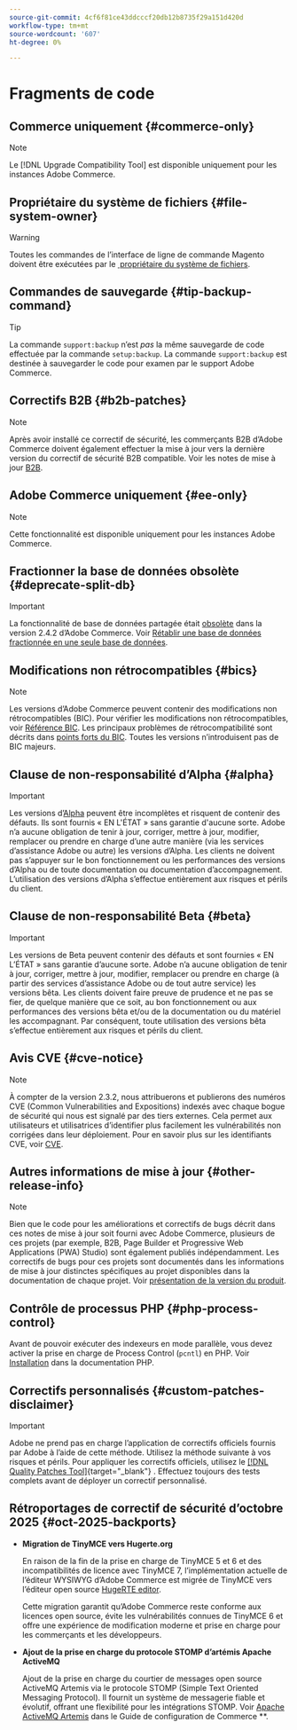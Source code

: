 ```yaml
---
source-git-commit: 4cf6f81ce43ddcccf20db12b8735f29a151d420d
workflow-type: tm+mt
source-wordcount: '607'
ht-degree: 0%

---
```

# Fragments de code

## Commerce uniquement {#commerce-only}

>[!NOTE]
>
>Le [!DNL Upgrade Compatibility Tool] est disponible uniquement pour les instances Adobe Commerce.

<!-- Configuration guide snippets -->

## Propriétaire du système de fichiers {#file-system-owner}

>[!WARNING]
>
>Toutes les commandes de l’interface de ligne de commande Magento doivent être exécutées par le [&#x200B; propriétaire du système de fichiers](/help/configuration/cli/config-cli.md#prerequisites).

## Commandes de sauvegarde {#tip-backup-command}

>[!TIP]
>
>La commande `support:backup` n’est _pas_ la même sauvegarde de code effectuée par la commande `setup:backup`. La commande `support:backup` est destinée à sauvegarder le code pour examen par le support Adobe Commerce.

## Correctifs B2B {#b2b-patches}

>[!NOTE]
>
>Après avoir installé ce correctif de sécurité, les commerçants B2B d’Adobe Commerce doivent également effectuer la mise à jour vers la dernière version du correctif de sécurité B2B compatible. Voir les notes de mise à jour [B2B](https://experienceleague.adobe.com/en/docs/commerce-admin/b2b/release-notes).

## Adobe Commerce uniquement {#ee-only}

>[!NOTE]
>
>Cette fonctionnalité est disponible uniquement pour les instances Adobe Commerce.

## Fractionner la base de données obsolète {#deprecate-split-db}

>[!IMPORTANT]
>
>La fonctionnalité de base de données partagée était [obsolète](https://community.magento.com/t5/Magento-DevBlog/Deprecation-of-Split-Database-in-Magento-Commerce/ba-p/465187?_ga=2.128934671.2024864496.1657558157-1596100530.1657558157) dans la version 2.4.2 d’Adobe Commerce. Voir [Rétablir une base de données fractionnée en une seule base de données](/help/configuration/storage/revert-split-database.md).

<!-- End of Configuration guide snippets -->

## Modifications non rétrocompatibles {#bics}

>[!NOTE]
>
>Les versions d’Adobe Commerce peuvent contenir des modifications non rétrocompatibles (BIC). Pour vérifier les modifications non rétrocompatibles, voir [Référence BIC](https://developer.adobe.com/commerce/php/development/backward-incompatible-changes/reference/). Les principaux problèmes de rétrocompatibilité sont décrits dans [points forts du BIC](https://developer.adobe.com/commerce/php/development/backward-incompatible-changes/). Toutes les versions n’introduisent pas de BIC majeurs.

## Clause de non-responsabilité d’Alpha {#alpha}

>[!IMPORTANT]
>
>Les versions d’[Alpha](/help/release/versioning-policy.md#alpha-patch-release) peuvent être incomplètes et risquent de contenir des défauts. Ils sont fournis « EN L&#39;ÉTAT » sans garantie d&#39;aucune sorte. Adobe n’a aucune obligation de tenir à jour, corriger, mettre à jour, modifier, remplacer ou prendre en charge d’une autre manière (via les services d’assistance Adobe ou autre) les versions d’Alpha. Les clients ne doivent pas s’appuyer sur le bon fonctionnement ou les performances des versions d’Alpha ou de toute documentation ou documentation d’accompagnement. L’utilisation des versions d’Alpha s’effectue entièrement aux risques et périls du client.

## Clause de non-responsabilité Beta {#beta}

>[!IMPORTANT]
>
>Les versions de Beta peuvent contenir des défauts et sont fournies « EN L’ÉTAT » sans garantie d’aucune sorte. Adobe n’a aucune obligation de tenir à jour, corriger, mettre à jour, modifier, remplacer ou prendre en charge (à partir des services d’assistance Adobe ou de tout autre service) les versions bêta. Les clients doivent faire preuve de prudence et ne pas se fier, de quelque manière que ce soit, au bon fonctionnement ou aux performances des versions bêta et/ou de la documentation ou du matériel les accompagnant. Par conséquent, toute utilisation des versions bêta s’effectue entièrement aux risques et périls du client.

## Avis CVE {#cve-notice}

>[!NOTE]
>
>À compter de la version 2.3.2, nous attribuerons et publierons des numéros CVE (Common Vulnerabilities and Expositions) indexés avec chaque bogue de sécurité qui nous est signalé par des tiers externes. Cela permet aux utilisateurs et utilisatrices d’identifier plus facilement les vulnérabilités non corrigées dans leur déploiement. Pour en savoir plus sur les identifiants CVE, voir [CVE](https://cve.mitre.org/).

## Autres informations de mise à jour {#other-release-info}

>[!NOTE]
>
>Bien que le code pour les améliorations et correctifs de bugs décrit dans ces notes de mise à jour soit fourni avec Adobe Commerce, plusieurs de ces projets (par exemple, B2B, Page Builder et Progressive Web Applications (PWA) Studio) sont également publiés indépendamment. Les correctifs de bugs pour ces projets sont documentés dans les informations de mise à jour distinctes spécifiques au projet disponibles dans la documentation de chaque projet. Voir [présentation de la version du produit](/help/release/release-notes/overview.md).

## Contrôle de processus PHP {#php-process-control}

Avant de pouvoir exécuter des indexeurs en mode parallèle, vous devez activer la prise en charge de Process Control (`pcntl`) en PHP. Voir [Installation](https://www.php.net/manual/en/pcntl.installation.php) dans la documentation PHP.

## Correctifs personnalisés {#custom-patches-disclaimer}

>[!IMPORTANT]
>
>Adobe ne prend pas en charge l’application de correctifs officiels fournis par Adobe à l’aide de cette méthode. Utilisez la méthode suivante à vos risques et périls. Pour appliquer les correctifs officiels, utilisez le [[!DNL Quality Patches Tool]](https://experienceleague.adobe.com/tools/commerce-quality-patches/index.html){target="_blank"} . Effectuez toujours des tests complets avant de déployer un correctif personnalisé.

## Rétroportages de correctif de sécurité d’octobre 2025 {#oct-2025-backports}

<!--These fixes were backported to 2.4.8-pe, 2.4.7-p8, and 2.4.6-p13-->

* **Migration de TinyMCE vers Hugerte.org**

  En raison de la fin de la prise en charge de TinyMCE 5 et 6 et des incompatibilités de licence avec TinyMCE 7, l’implémentation actuelle de l’éditeur WYSIWYG d’Adobe Commerce est migrée de TinyMCE vers l’éditeur open source [HugeRTE editor](https://hugerte.org/).

  Cette migration garantit qu’Adobe Commerce reste conforme aux licences open source, évite les vulnérabilités connues de TinyMCE 6 et offre une expérience de modification moderne et prise en charge pour les commerçants et les développeurs.

* **Ajout de la prise en charge du protocole STOMP d’artémis Apache ActiveMQ**

  Ajout de la prise en charge du courtier de messages open source ActiveMQ Artemis via le protocole STOMP (Simple Text Oriented Messaging Protocol). Il fournit un système de messagerie fiable et évolutif, offrant une flexibilité pour les intégrations STOMP. Voir [Apache ActiveMQ Artemis](https://experienceleague.adobe.com/en/docs/commerce-operations/configuration-guide/message-queues/message-queue-framework#apache-activemq-artemis-stomp) dans le Guide de configuration de Commerce **.
